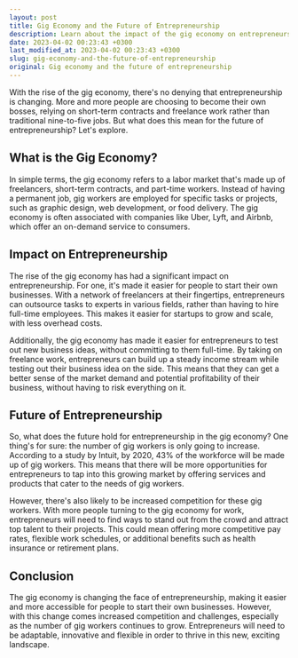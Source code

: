 ```yaml
---
layout: post
title: Gig Economy and the Future of Entrepreneurship
description: Learn about the impact of the gig economy on entrepreneurship and what the future holds for entrepreneurs.
date: 2023-04-02 00:23:43 +0300
last_modified_at: 2023-04-02 00:23:43 +0300
slug: gig-economy-and-the-future-of-entrepreneurship
original: Gig economy and the future of entrepreneurship
---
```

With the rise of the gig economy, there's no denying that entrepreneurship is changing. More and more people are choosing to become their own bosses, relying on short-term contracts and freelance work rather than traditional nine-to-five jobs. But what does this mean for the future of entrepreneurship? Let's explore.

## What is the Gig Economy?

In simple terms, the gig economy refers to a labor market that's made up of freelancers, short-term contracts, and part-time workers. Instead of having a permanent job, gig workers are employed for specific tasks or projects, such as graphic design, web development, or food delivery. The gig economy is often associated with companies like Uber, Lyft, and Airbnb, which offer an on-demand service to consumers.

## Impact on Entrepreneurship

The rise of the gig economy has had a significant impact on entrepreneurship. For one, it's made it easier for people to start their own businesses. With a network of freelancers at their fingertips, entrepreneurs can outsource tasks to experts in various fields, rather than having to hire full-time employees. This makes it easier for startups to grow and scale, with less overhead costs.

Additionally, the gig economy has made it easier for entrepreneurs to test out new business ideas, without committing to them full-time. By taking on freelance work, entrepreneurs can build up a steady income stream while testing out their business idea on the side. This means that they can get a better sense of the market demand and potential profitability of their business, without having to risk everything on it.

## Future of Entrepreneurship

So, what does the future hold for entrepreneurship in the gig economy? One thing's for sure: the number of gig workers is only going to increase. According to a study by Intuit, by 2020, 43% of the workforce will be made up of gig workers. This means that there will be more opportunities for entrepreneurs to tap into this growing market by offering services and products that cater to the needs of gig workers.

However, there's also likely to be increased competition for these gig workers. With more people turning to the gig economy for work, entrepreneurs will need to find ways to stand out from the crowd and attract top talent to their projects. This could mean offering more competitive pay rates, flexible work schedules, or additional benefits such as health insurance or retirement plans.

## Conclusion

The gig economy is changing the face of entrepreneurship, making it easier and more accessible for people to start their own businesses. However, with this change comes increased competition and challenges, especially as the number of gig workers continues to grow. Entrepreneurs will need to be adaptable, innovative and flexible in order to thrive in this new, exciting landscape.